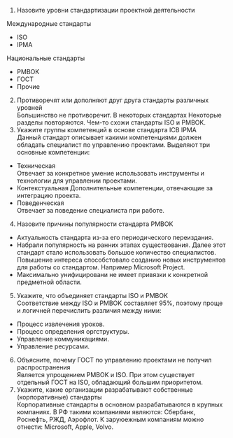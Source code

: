 1. Назовите уровни стандартизации проектной деятельности  
  <p> Международные стандарты </p>
  <ul>
    <li> ISO </li>      
    <li> IPMA </li>
  </ul>
  <p> Национальные стандарты </p>
  <ul>
    <li> PMBOK </li>
    <li> ГОСТ </li>
    <li> Прочие </li>
  </ul>   
  
2. Противоречят или дополняют друг друга стандарты различных уровней  
Большинство не противоречит. В некоторых стандартах Некоторые разделы повторяются. Чем-то схожи стандарты ISO и PMBOK.  
3. Укажите группы компетенций в основе стандарта ICB IPMA  
Данный стандарт описывает какими компетенциями должен обладать специалист по управлению проектами. Выделяют три основные компетенции:  
  - Техническая  
  Отвечает за конкретное умение использовать инструменты и технологии для управлении проектами.
  - Контекстуальная
  Дополнительные компетенции, отвечающие за интеграцию проекта.
  - Поведенческая  
  Отвечает за поведение специалиста при работе.
4. Назовите причины популярности стандарта PMBOK  
- Актуальность стандарта из-за его периодического переиздания.
- Набрали популярность на ранних этапах существования. Далее этот стандарт стало использовать большое количество специалистов. Повышение интереса способстовало созданию новых инструментов для работы со стандартом. Например Microsoft Project.
- Максимально унифицировани не имеет привязки к конкретной предметной области.
5. Укажите, что объединяет стандарты ISO и PMBOK  
Соответствие между ISO и PMBOK составляет 95%, поэтому проще и логичней перечислить различия между ними:
- Процесс извлечения уроков.
- Процесс определения оргструктуры.
- Управление коммуникациями.
- Управление ресурсами.
6. Объясните, почему ГОСТ по управлению проектами не получил распространения  
Является упрощением PMBOK и ISO. При этом существует отдельный ГОСТ на ISO, обладающий большим приоритетом.  
7. Укажите, какие организации разрабатывают собственные (корпоративные) стандарты  
Корпоративные стандарты в основном разрабатываются в крупных компаниях. В РФ такими компаниями являются: Сбербанк, Роснефть, РЖД, Аэрофлот.
К заруюежным компаниям можно отнести: Microsoft, Apple, Volvo.
